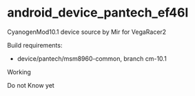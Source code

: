 android_device_pantech_ef46l
============================

CyanogenMod10.1 device source by Mir for VegaRacer2

Build requirements:
* device/pantech/msm8960-common, branch cm-10.1

Working

Do not Know yet
